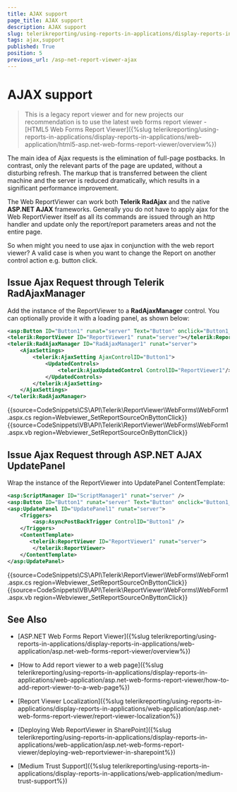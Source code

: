 ```yaml
---
title: AJAX support
page_title: AJAX support 
description: AJAX support
slug: telerikreporting/using-reports-in-applications/display-reports-in-applications/web-application/asp.net-web-forms-report-viewer/ajax-support
tags: ajax,support
published: True
position: 5
previous_url: /asp-net-report-viewer-ajax
---
```


# AJAX support

> This is a legacy report viewer and for new projects our recommendation is to use the latest web forms report viewer - [HTML5 Web Forms Report Viewer]({%slug telerikreporting/using-reports-in-applications/display-reports-in-applications/web-application/html5-asp.net-web-forms-report-viewer/overview%})


The main idea of Ajax requests is the elimination of full-page postbacks. In contrast, only the relevant parts of the page are updated, without a disturbing refresh. The markup that is transferred between the client machine and the server is reduced dramatically, which results in a significant performance improvement.

The Web ReportViewer can work both __Telerik RadAjax__ and the native __ASP.NET AJAX__ frameworks. Generally you do not have to apply ajax for the Web ReportViewer itself as all its commands are issued through an http handler and update only the report/report parameters areas and not the entire page.

So when might you need to use ajax in conjunction with the web report viewer? A valid case is when you want to change the Report on another control action e.g. button click.

## Issue Ajax Request through Telerik RadAjaxManager

Add the instance of the ReportViewer to a __RadAjaxManager__ control. You can optionally provide it with a loading panel, as shown below: 
    
````XML
<asp:Button ID="Button1" runat="server" Text="Button" onclick="Button1_Click" />
<telerik:ReportViewer ID="ReportViewer1" runat="server"></telerik:ReportViewer>
<telerik:RadAjaxManager ID="RadAjaxManager1" runat="server">
    <AjaxSettings>
        <telerik:AjaxSetting AjaxControlID="Button1">
            <UpdatedControls>
                <telerik:AjaxUpdatedControl ControlID="ReportViewer1"/>
            </UpdatedControls>
        </telerik:AjaxSetting>
    </AjaxSettings>
</telerik:RadAjaxManager>
````

{{source=CodeSnippets\CS\API\Telerik\ReportViewer\WebForms\WebForm1.aspx.cs region=Webviewer_SetReportSourceOnByttonClick}}
{{source=CodeSnippets\VB\API\Telerik\ReportViewer\WebForms\WebForm1.aspx.vb region=Webviewer_SetReportSourceOnByttonClick}}


## Issue Ajax Request through ASP.NET AJAX UpdatePanel

Wrap the instance of the ReportViewer into UpdatePanel ContentTemplate:
    
````XML
<asp:ScriptManager ID="ScriptManager1" runat="server" />
<asp:Button ID="Button1" runat="server" Text="Button" onclick="Button1_Click" />
<asp:UpdatePanel ID="UpdatePanel1" runat="server">
	<Triggers>
		<asp:AsyncPostBackTrigger ControlID="Button1" />
	</Triggers>
    <ContentTemplate>
       <telerik:ReportViewer ID="ReportViewer1" runat="server">
        </telerik:ReportViewer>
    </ContentTemplate>
</asp:UpdatePanel>
````

{{source=CodeSnippets\CS\API\Telerik\ReportViewer\WebForms\WebForm1.aspx.cs region=Webviewer_SetReportSourceOnByttonClick}}
{{source=CodeSnippets\VB\API\Telerik\ReportViewer\WebForms\WebForm1.aspx.vb region=Webviewer_SetReportSourceOnByttonClick}}


## See Also

* [ASP.NET Web Forms Report Viewer]({%slug telerikreporting/using-reports-in-applications/display-reports-in-applications/web-application/asp.net-web-forms-report-viewer/overview%})

* [How to Add report viewer to a web page]({%slug telerikreporting/using-reports-in-applications/display-reports-in-applications/web-application/asp.net-web-forms-report-viewer/how-to-add-report-viewer-to-a-web-page%})

* [Report Viewer Localization]({%slug telerikreporting/using-reports-in-applications/display-reports-in-applications/web-application/asp.net-web-forms-report-viewer/report-viewer-localization%})

* [Deploying Web ReportViewer in SharePoint]({%slug telerikreporting/using-reports-in-applications/display-reports-in-applications/web-application/asp.net-web-forms-report-viewer/deploying-web-reportviewer-in-sharepoint%})

* [Medium Trust Support]({%slug telerikreporting/using-reports-in-applications/display-reports-in-applications/web-application/medium-trust-support%})
